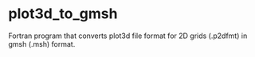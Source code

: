 # plot3d_to_gmsh
Fortran program that converts plot3d file format for 2D grids (.p2dfmt) in gmsh (.msh) format.
